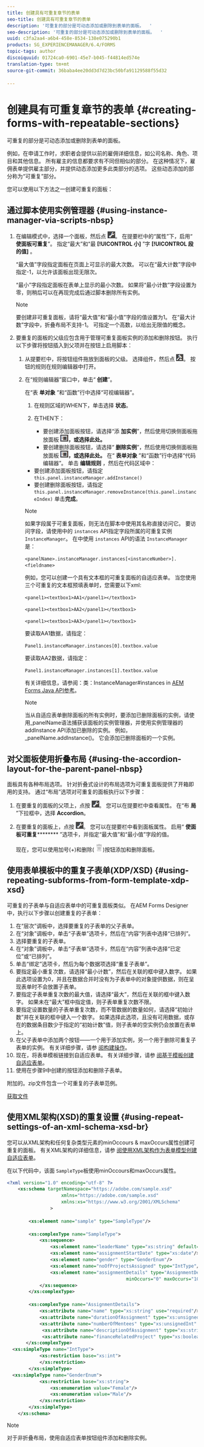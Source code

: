 ```yaml
---
title: 创建具有可重复章节的表单
seo-title: 创建具有可重复章节的表单
description: '可重复的部分是可动态添加或删除到表单的面板。  '
seo-description: '可重复的部分是可动态添加或删除到表单的面板。  '
uuid: c3fa2aa4-a6b4-458e-8534-138e075290b1
products: SG_EXPERIENCEMANAGER/6.4/FORMS
topic-tags: author
discoiquuid: 01724ca0-6901-45e7-b045-f44814ed574e
translation-type: tm+mt
source-git-commit: 36baba4ee20dd3d7d23bc50bfa91129588f55d32

---
```



# 创建具有可重复章节的表单 {#creating-forms-with-repeatable-sections}

可重复的部分是可动态添加或删除到表单的面板。

例如，在申请工作时，求职者会提供以前的雇佣详细信息，如公司名称、角色、项目和其他信息。 所有雇主的信息都要求有不同但相似的部分。 在这种情况下，雇佣表单提供雇主部分，并提供动态添加更多此类部分的选项。 这些动态添加的部分称为“可重复”部分。

您可以使用以下方法之一创建可重复的面板：

## 通过脚本使用实例管理器 {#using-instance-manager-via-scripts-nbsp}

1. 在编辑模式中，选择一个面板，然后点 ![按cmppr](assets/cmppr.png)。 在提要栏中的“属性”下，启用“ **使面板可重复**”。 指定“最大”和“最 **[!UICONTROL 小]** ”字 **[!UICONTROL 段的值]** 。

   “最大值”字段指定面板在页面上可显示的最大次数。 可以在“最大计数”字段中指定-1，以允许该面板出现无限次。

   “最小”字段指定面板在表单上显示的最小次数。 如果将“最小计数”字段设置为零，则稍后可以在再现完成后通过脚本删除所有实例。

   >[!NOTE]
   >
   >要创建非可重复面板，请将“最大值”和“最小值”字段的值设置为1。 在“最大计数”字段中，折叠布局不支持-1。 可指定一个高数，以给出无限值的概念。

1. 要重复的面板的父级应包含用于管理可重复面板实例的添加和删除按钮。 执行以下步骤将按钮插入到父项并在按钮上启用脚本：

   1. 从提要栏中，将按钮组件拖放到面板的父级。 选择组件，然后点 ![按edit-rules](assets/edit-rules.png)。 按钮的规则在规则编辑器中打开。
   1. 在“规则编辑器”窗口中，单击“ **创建**”。

      在“表 **单对象** ”和“函数”行中选择“可视编辑器”。

      1. 在规则区域的WHEN下，单击选择 **状态**。
      1. 在THEN下：

         * 要创建添加面板按钮，请选择“添 **加实例**”，然后使用切换侧面板拖放面板 ![，或使用“放置”对象选择该面板](assets/toggle-side-panel.png)**，或选择此处。**
         * 要创建删除面板按钮，请选择“ **删除实例**”，然后使用切换侧面板拖放面板 ![，或使用“放置”对象选择面板](assets/toggle-side-panel.png)**，或选择此处。**
      在“ **表单对象** ”和“函数”行中选择“代码编辑器”。 单击 **编辑规则** ，然后在代码区域中：

      * 要创建添加面板按钮，请指定 `this.panel.instanceManager.addInstance()`
      * 要创建删除面板按钮，请指定 `this.panel.instanceManager.removeInstance(this.panel.instanceIndex)`
      单击&#x200B;**完成**。

      >[!NOTE]
      >
      >如果字段属于可重复面板，则无法在脚本中使用其名称直接访问它。 要访问字段，请使用中的 `instances` API指定字段所属的可重复实例 `InstanceManager`。 在中使用 `instances` API的语法 `InstanceManager` 是：
      >
      >
      >`<panelName>.instanceManager.instances[<instanceNumber>].<fieldname>`
      >
      >
      >例如，您可以创建一个具有文本框的可重复面板的自适应表单。 当您使用三个可重复的文本框预填表单时，您需要以下xml:
      >
      >
      >`<panel1><textbox1>AA1</panel1></textbox1>`
      >
      >
      >`<panel1><textbox1>AA2</panel1></textbox1>`
      >
      >
      >`<panel1><textbox1>AA3</panel1></textbox1>`
      >
      >
      >要读取AA1数据，请指定：
      >
      >
      >`Panel1.instanceManager.instances[0].textbox.value`
      >
      >
      >要读取AA2数据，请指定：
      >
      >
      >`Panel1.instanceManager.instances[1].textbox.value`
      >
      >
      >有关详细信息，请参阅：类：InstanceManager#instances in [AEM Forms Java API参考](https://adobe.com/go/learn_aemforms_documentation_63)。

      >[!NOTE]
      >
      >当从自适应表单删除面板的所有实例时，要添加已删除面板的实例，请使用_panelName语法捕获该面板的实例管理器，并使用实例管理器的addInstance API添加已删除的实例。 例如，_panelName.addInstance()。 它会添加已删除面板的一个实例。















## 对父面板使用折叠布局 {#using-the-accordion-layout-for-the-parent-panel-nbsp}

面板具有各种布局选项。 针对折叠式设计的布局选项为可重复面板提供了开箱即用的支持。 通过“布局”选项对可重复的面板执行以下步骤：

1. 在要重复的面板的父项上，点按 ![cmppr](assets/cmppr.png)。 您可以在提要栏中查看属性。 在“布 **局** ”下拉框中，选择 **Accordion**。
1. 在要重复的面板上，点按 ![cmppr](assets/cmppr.png)。 您可以在提要栏中看到面板属性。 启用“ **使面板可重复********** ”选项卡，并指定“最大值”和“最小值”字段的值。

   现在，您可以使用加号(+)和删除( ![delete-panel](assets/delete-panel.png))按钮添加和删除面板。

## 使用表单模板中的重复子表单(XDP/XSD) {#using-repeating-subforms-from-form-template-xdp-xsd}

可重复的子表单与自适应表单中的可重复面板类似。 在AEM Forms Designer中，执行以下步骤以创建重复的子表单：

1. 在“层次”调板中，选择要重复的子表单的父子表单。
1. 在“对象”调板中，单击“子表单”选项卡，然后在“内容”列表中选择“已排列”。
1. 选择要重复的子表单。
1. 在“对象”调板中，单击“子表单”选项卡，然后在“内容”列表中选择“已定位”或“已排列”。
1. 单击“绑定”选项卡，然后为每个数据项选择“重复子表单”。
1. 要指定最小重复次数，请选择“最小计数”，然后在关联的框中键入数字。 如果此选项设置为0，并且在数据合并时没有为子表单中的对象提供数据，则在呈现表单时不会放置子表单。
1. 要指定子表单重复次数的最大值，请选择“最大”，然后在关联的框中键入数字。 如果未在“最大”框中指定值，则子表单重复次数不限。
1. 要指定设置数量的子表单重复次数，而不管数据的数量如何，请选择“初始计数”并在关联的框中键入一个数字。 如果选择此选项，且没有可用数据，或存在的数据条目数少于指定的“初始计数”值，则子表单的空实例仍会放置在表单上。
1. 在父子表单中添加两个按钮——一个用于添加实例，另一个用于删除可重复子表单的实例。 有关详细步骤，请参 [阅构建操作](https://help.adobe.com/en_US/AEMForms/6.1/DesignerHelp/WS107c29ade9134a2c74572b5612a87ca2b56-8000.2.html#WS107c29ade9134a2c-1f74d86012a87d4fe55-8000.2)。
1. 现在，将表单模板链接到自适应表单。 有关详细步骤，请参 [阅基于模板创建自适应表单](/help/forms/using/creating-adaptive-form.md#create-an-adaptive-form-based-on-a-template)。
1. 使用在步骤9中创建的按钮添加和删除子表单。

附加的。zip文件包含一个可重复的子表单范例。

[获取文件](assets/samplerepeatablesubform.zip)

## 使用XML架构(XSD)的重复设置 {#using-repeat-settings-of-an-xml-schema-xsd-br}

您可以从XML架构和任何复杂类型元素的minOccours &amp; maxOccurs属性创建可重复的面板。 有关XML架构的详细信息，请参 [阅使用XML架构作为表单模型创建自适应表单](/help/forms/using/adaptive-form-xml-schema-form-model.md)。

在以下代码中，该面 `SampleType`板使用minOccours和maxOccurs属性。

```xml
<?xml version="1.0" encoding="utf-8" ?> 
    <xs:schema targetNamespace="https://adobe.com/sample.xsd"
                    xmlns="https://adobe.com/sample.xsd"
                    xmlns:xs="https://www.w3.org/2001/XMLSchema"
                >

        <xs:element name="sample" type="SampleType"/>
        
        <xs:complexType name="SampleType">
            <xs:sequence>
                <xs:element name="leaderName" type="xs:string" default="Enter Name"/>
                <xs:element name="assignmentStartDate" type="xs:date"/>
                <xs:element name="gender" type="GenderEnum"/>
                <xs:element name="noOfProjectsAssigned" type="IntType"/>
                <xs:element name="assignmentDetails" type="AssignmentDetails" 
                                            minOccurs="0" maxOccurs="10"/>
            </xs:sequence>
        </xs:complexType>

        <xs:complexType name="AssignmentDetails">
            <xs:attribute name="name" type="xs:string" use="required"/>
            <xs:attribute name="durationOfAssignment" type="xs:unsignedInt" use="required"/>
            <xs:attribute name="numberOfMentees" type="xs:unsignedInt" use="required"/>
             <xs:attribute name="descriptionOfAssignment" type="xs:string" use="required"/>
             <xs:attribute name="financeRelatedProject" type="xs:boolean"/>
       </xs:complexType>
  <xs:simpleType name="IntType">
            <xs:restriction base="xs:int">
            </xs:restriction>
        </xs:simpleType>
  <xs:simpleType name="GenderEnum">
            <xs:restriction base="xs:string">
                <xs:enumeration value="Female"/>
                <xs:enumeration value="Male"/>
            </xs:restriction>
        </xs:simpleType>
    </xs:schema>
```

>[!NOTE]
>
>对于非折叠布局，使用自适应表单按钮组件添加和删除实例。
